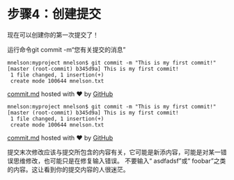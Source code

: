 # 步骤4：创建提交

现在可以创建你的第一次提交了！

运行命令git commit -m“您有关提交的消息”

```
mnelson:myproject mnelson$ git commit -m "This is my first commit!"
[master (root-commit) b345d9a] This is my first commit!
 1 file changed, 1 insertion(+)
 create mode 100644 mnelson.txt
```

[commit.md](https://gist.github.com/cubeton/1068d965d147b4039e4d#file-commit-md) hosted with ❤ by [GitHub](https://github.com)

```
mnelson:myproject mnelson$ git commit -m "This is my first commit!"
[master (root-commit) b345d9a] This is my first commit!
 1 file changed, 1 insertion(+)
 create mode 100644 mnelson.txt
```

[commit.md](https://gist.github.com/cubeton/1068d965d147b4039e4d#file-commit-md) hosted with ❤ by [GitHub](https://github.com/)

提交末次修改应该与提交所包含的内容有关，它可能是新添内容，可能是对某一错误思维修改，也可能只是在修复输入错误。 不要输入“ asdfadsf”或“ foobar”之类的内容。这让看到你的提交内容的人很迷茫。
